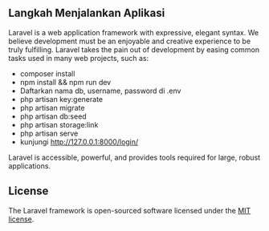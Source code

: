 
## Langkah Menjalankan Aplikasi

Laravel is a web application framework with expressive, elegant syntax. We believe development must be an enjoyable and creative experience to be truly fulfilling. Laravel takes the pain out of development by easing common tasks used in many web projects, such as:

- composer install
- npm install && npm run dev
- Daftarkan nama db, username, password di .env
- php artisan key:generate
- php artisan migrate
- php artisan db:seed
- php artisan storage:link
- php artisan serve
- kunjungi http://127.0.0.1:8000/login/



Laravel is accessible, powerful, and provides tools required for large, robust applications.

## License

The Laravel framework is open-sourced software licensed under the [MIT license](https://opensource.org/licenses/MIT).